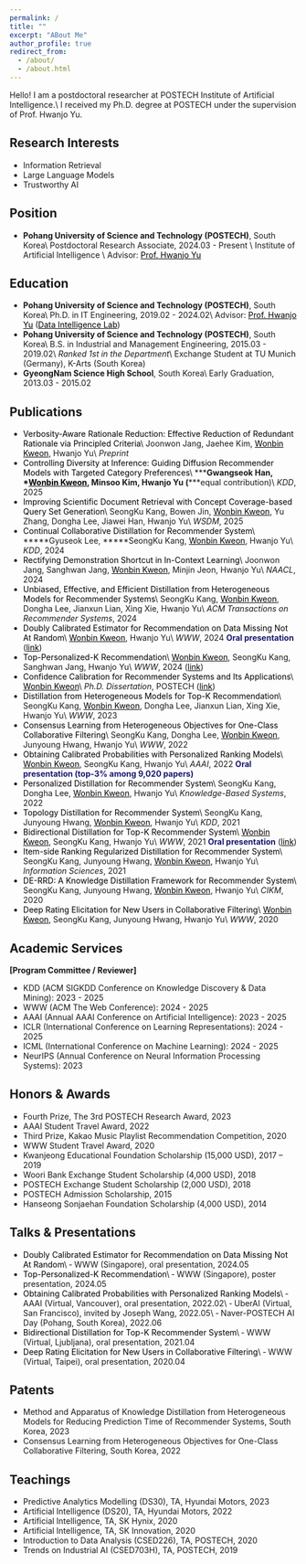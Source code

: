 ```yaml
---
permalink: /
title: ""
excerpt: "ABout Me"
author_profile: true
redirect_from: 
  - /about/
  - /about.html
---
```

Hello! I am a postdoctoral researcher at POSTECH Institute of Artificial Intelligence.\\
I received my Ph.D. degree at POSTECH under the supervision of Prof. Hwanjo Yu.[](files/FWCI_avg_2024.11.26.PNG)

Research Interests
------
- Information Retrieval
- Large Language Models
- Trustworthy AI

Position
------
- **Pohang University of Science and Technology (POSTECH)**, South Korea\\
Postdoctoral Research Associate, 2024.03 - Present \\
Institute of Artificial Intelligence \\
Advisor: <a href="https://sites.google.com/view/postechdi/member/faculty?authuser=0" target="_blank" style="color: black; ">Prof. Hwanjo Yu</a>

Education
------
- **Pohang University of Science and Technology (POSTECH)**, South Korea\\
Ph.D. in IT Engineering, 2019.02 - 2024.02\\
Advisor: <a href="https://sites.google.com/view/postechdi/member/faculty?authuser=0" target="_blank" style="color: black; text-decoration: underline;">Prof. Hwanjo Yu</a> (<a href="https://sites.google.com/view/postechdi" target="_blank" style="color: black; text-decoration: underline;">Data Intelligence Lab</a>)
- **Pohang University of Science and Technology (POSTECH)**, South Korea\\
B.S. in Industrial and Management Engineering, 2015.03 - 2019.02\\
*Ranked 1st in the Department*\\
Exchange Student at TU Munich (Germany), K-Arts (South Korea)
- **GyeongNam Science High School**, South Korea\\
Early Graduation, 2013.03 - 2015.02

Publications
-----
- <span style="color:black">Verbosity-Aware Rationale Reduction: Effective Reduction of Redundant Rationale via Principled Criteria</span>\\
Joonwon Jang, Jaehee Kim, <span style="color:black"><u>Wonbin Kweon</u></span>, Hwanjo Yu\\
<i>Preprint</i>
- <span style="color:black">Controlling Diversity at Inference: Guiding Diffusion Recommender Models with Targeted Category Preferences</span>\\
**\***Gwangseok Han, **\***<span style="color:black"><u>Wonbin Kweon</u></span>, Minsoo Kim, Hwanjo Yu (**\***equal contribution)\\
<i>KDD</i>, 2025
- <span style="color:black">Improving Scientific Document Retrieval with Concept Coverage-based Query Set Generation</span>\\
SeongKu Kang, Bowen Jin, <span style="color:black"><u>Wonbin Kweon</u></span>, Yu Zhang, Dongha Lee, Jiawei Han, Hwanjo Yu\\
<i>WSDM</i>, 2025
- <span style="color:black">Continual Collaborative Distillation for Recommender System</span>\\
**\***Gyuseok Lee, **\***SeongKu Kang, <span style="color:black"><u>Wonbin Kweon</u></span>, Hwanjo Yu\\
<i>KDD</i>, 2024
- <span style="color:black">Rectifying Demonstration Shortcut in In-Context Learning</span>\\
Joonwon Jang, Sanghwan Jang, <span style="color:black"><u>Wonbin Kweon</u></span>, Minjin Jeon, Hwanjo Yu\\
<i>NAACL</i>, 2024
- <span style="color:black">Unbiased, Effective, and Efficient Distillation from Heterogeneous Models for Recommender Systems</span>\\
SeongKu Kang, <span style="color:black"><u>Wonbin Kweon</u></span>, Dongha Lee, Jianxun Lian, Xing Xie, Hwanjo Yu\\
<i>ACM Transactions on Recommender Systems</i>, 2024
- <span style="color:black">Doubly Calibrated Estimator for Recommendation on Data Missing Not At Random</span>\\
<span style="color:black"><u>Wonbin Kweon</u></span>, Hwanjo Yu\\
<i>WWW</i>, 2024 <span style="color:midnightblue">**Oral presentation**</span> (<a href="https://www.youtube.com/watch?v=fs-Xoi8oKWc&ab_channel=ACMSIGWEB" target="_blank" style="color: black; ">link</a>)
- <span style="color:black">Top-Personalized-K Recommendation</span>\\
<span style="color:black"><u>Wonbin Kweon</u></span>, SeongKu Kang, Sanghwan Jang, Hwanjo Yu\\
<i>WWW</i>, 2024 (<a href="https://www.youtube.com/watch?v=LWTKEI1xqgU&ab_channel=ACMSIGWEB" target="_blank" style="color: black; ">link</a>)
- <span style="color:black">Confidence Calibration for Recommender Systems and Its Applications</span>\\
<span style="color:black"><u>Wonbin Kweon</u></span>\\
<i>Ph.D. Dissertation</i>, POSTECH (<a href="https://arxiv.org/pdf/2402.16325.pdf" target="_blank" style="color: black; ">link</a>)
- <span style="color:black">Distillation from Heterogeneous Models for Top-K Recommendation</span>\\
SeongKu Kang, <span style="color:black"><u>Wonbin Kweon</u></span>, Dongha Lee, Jianxun Lian, Xing Xie, Hwanjo Yu\\
<i>WWW</i>, 2023
- <span style="color:black">Consensus Learning from Heterogeneous Objectives for One-Class Collaborative Filtering</span>\\
SeongKu Kang, Dongha Lee, <span style="color:black"><u>Wonbin Kweon</u></span>, Junyoung Hwang, Hwanjo Yu\\
<i>WWW</i>, 2022
- <span style="color:black">Obtaining Calibrated Probabilities with Personalized Ranking Models</span>\\
<span style="color:black"><u>Wonbin Kweon</u></span>, SeongKu Kang, Hwanjo Yu\\
<i>AAAI</i>, 2022 <span style="color:midnightblue">**Oral presentation (top-3% among 9,020 papers)**</span>
- <span style="color:black">Personalized Distillation for Recommender System</span>\\
SeongKu Kang, Dongha Lee, <span style="color:black"><u>Wonbin Kweon</u></span>, Hwanjo Yu\\
<i>Knowledge-Based Systems</i>, 2022
- <span style="color:black">Topology Distillation for Recommender System</span>\\
SeongKu Kang, Junyoung Hwang, <span style="color:black"><u>Wonbin Kweon</u></span>, Hwanjo Yu\\
<i>KDD</i>, 2021
- <span style="color:black">Bidirectional Distillation for Top-K Recommender System</span>\\
<span style="color:black"><u>Wonbin Kweon</u></span>, SeongKu Kang, Hwanjo Yu\\
<i>WWW</i>, 2021 <span style="color:midnightblue">**Oral presentation**</span> (<a href="https://www.youtube.com/watch?v=VsyV0JLaUXY&ab_channel=VideoLecturesChannel" target="_blank" style="color: black; ">link</a>)
- <span style="color:black">Item-side Ranking Regularized Distillation for Recommender System</span>\\
SeongKu Kang, Junyoung Hwang, <span style="color:black"><u>Wonbin Kweon</u></span>, Hwanjo Yu\\
<i>Information Sciences</i>, 2021
- <span style="color:black">DE-RRD: A Knowledge Distillation Framework for Recommender System</span>\\
SeongKu Kang, Junyoung Hwang, <span style="color:black"><u>Wonbin Kweon</u></span>, Hwanjo Yu\\
<i>CIKM</i>, 2020
- <span style="color:black">Deep Rating Elicitation for New Users in Collaborative Filtering</span>\\
<span style="color:black"><u>Wonbin Kweon</u></span>, SeongKu Kang, Junyoung Hwang, Hwanjo Yu\\
<i>WWW</i>, 2020

Academic Services
-----
**[Program Committee / Reviewer]**
- KDD (ACM SIGKDD Conference on Knowledge Discovery & Data Mining): 2023 - 2025
- WWW (ACM The Web Conference): 2024 - 2025
- AAAI (Annual AAAI Conference on Artificial Intelligence): 2023 - 2025
- ICLR (International Conference on Learning Representations): 2024 - 2025
- ICML (International Conference on Machine Learning): 2024 - 2025
- NeurIPS (Annual Conference on Neural Information Processing Systems): 2023

Honors & Awards
-----
- Fourth Prize, The 3rd POSTECH Research Award, 2023
- AAAI Student Travel Award, 2022
- Third Prize, Kakao Music Playlist Recommendation Competition, 2020
- WWW Student Travel Award, 2020
- Kwanjeong Educational Foundation Scholarship (15,000 USD), 2017 – 2019
- Woori Bank Exchange Student Scholarship (4,000 USD), 2018
- POSTECH Exchange Student Scholarship (2,000 USD), 2018
- POSTECH Admission Scholarship, 2015
- Hanseong Sonjaehan Foundation Scholarship (4,000 USD), 2014

Talks & Presentations
-----
- <span style="color:black">Doubly Calibrated Estimator for Recommendation on Data Missing Not At Random</span>\\
&hyphen; WWW (Singapore), oral presentation, 2024.05
- <span style="color:black">Top-Personalized-K Recommendation</span>\\
&hyphen; WWW (Singapore), poster presentation, 2024.05
- <span style="color:black">Obtaining Calibrated Probabilities with Personalized Ranking Models</span>\\
&hyphen; AAAI (Virtual, Vancouver), oral presentation, 2022.02\\
&hyphen; UberAI (Virtual, San Francisco), invited by Joseph Wang, 2022.05\\
&hyphen; Naver-POSTECH AI Day (Pohang, South Korea), 2022.06
- <span style="color:black">Bidirectional Distillation for Top-K Recommender System</span>\\
&hyphen; WWW (Virtual, Ljubljana), oral presentation, 2021.04
- <span style="color:black">Deep Rating Elicitation for New Users in Collaborative Filtering</span>\\
&hyphen; WWW (Virtual, Taipei), oral presentation, 2020.04

Patents
-----
- Method and Apparatus of Knowledge Distillation from Heterogeneous Models for Reducing Prediction Time of Recommender Systems, South Korea, 2023
- Consensus Learning from Heterogeneous Objectives for One-Class Collaborative Filtering, South Korea, 2022

Teachings
-----
- Predictive Analytics Modelling (DS30), TA, Hyundai Motors, 2023
- Artificial Intelligence (DS20), TA, Hyundai Motors, 2022
- Artificial Intelligence, TA, SK Hynix, 2020
- Artificial Intelligence, TA, SK Innovation, 2020
- Introduction to Data Analysis (CSED226), TA, POSTECH, 2020
- Trends on Industrial AI (CSED703H), TA, POSTECH, 2019